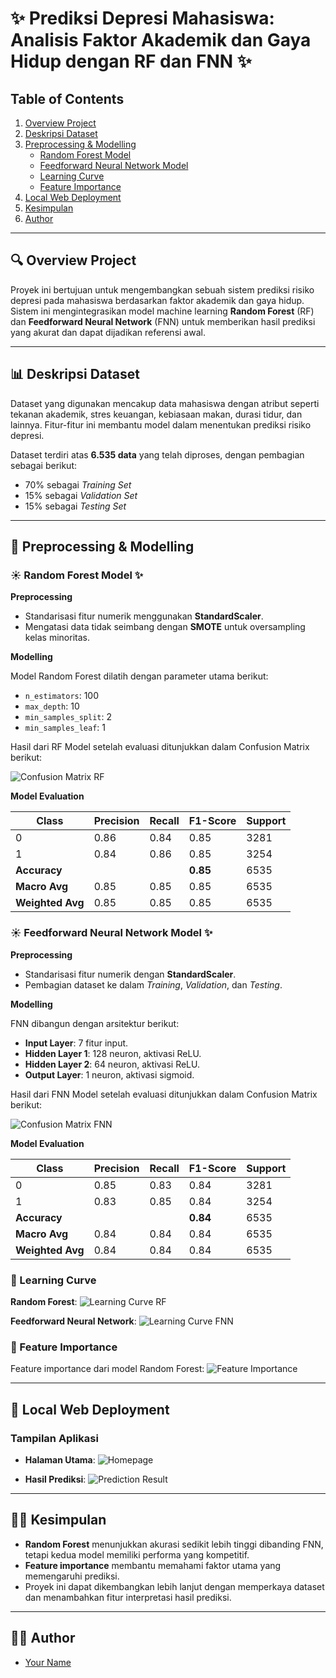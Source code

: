 # ✨ Prediksi Depresi Mahasiswa: Analisis Faktor Akademik dan Gaya Hidup dengan RF dan FNN ✨

## Table of Contents
1. [Overview Project](#-overview-project)
2. [Deskripsi Dataset](#-deskripsi-dataset)
3. [Preprocessing & Modelling](#-preprocessing--modelling)
   - [Random Forest Model](#-random-forest-model-)
   - [Feedforward Neural Network Model](#-feedforward-neural-network-model-)
   - [Learning Curve](#-learning-curve)
   - [Feature Importance](#-feature-importance)
4. [Local Web Deployment](#-local-web-deployment)
5. [Kesimpulan](#-kesimpulan)
6. [Author](#-author)

---

## 🔍 Overview Project
Proyek ini bertujuan untuk mengembangkan sebuah sistem prediksi risiko depresi pada mahasiswa berdasarkan faktor akademik dan gaya hidup. Sistem ini mengintegrasikan model machine learning **Random Forest** (RF) dan **Feedforward Neural Network** (FNN) untuk memberikan hasil prediksi yang akurat dan dapat dijadikan referensi awal.

---

## 📊 Deskripsi Dataset
Dataset yang digunakan mencakup data mahasiswa dengan atribut seperti tekanan akademik, stres keuangan, kebiasaan makan, durasi tidur, dan lainnya. Fitur-fitur ini membantu model dalam menentukan prediksi risiko depresi.

Dataset terdiri atas **6.535 data** yang telah diproses, dengan pembagian sebagai berikut:
- 70% sebagai *Training Set*
- 15% sebagai *Validation Set*
- 15% sebagai *Testing Set*

---

## 🔧 Preprocessing & Modelling

### ☀ Random Forest Model ✨
**Preprocessing**

- Standarisasi fitur numerik menggunakan **StandardScaler**.
- Mengatasi data tidak seimbang dengan **SMOTE** untuk oversampling kelas minoritas.

**Modelling**

Model Random Forest dilatih dengan parameter utama berikut:
- `n_estimators`: 100
- `max_depth`: 10
- `min_samples_split`: 2
- `min_samples_leaf`: 1

Hasil dari RF Model setelah evaluasi ditunjukkan dalam Confusion Matrix berikut:

![Confusion Matrix RF](path/to/rf_confusion_matrix.png)

**Model Evaluation**

| Class | Precision | Recall | F1-Score | Support |
|-------|-----------|--------|----------|---------|
| 0     | 0.86      | 0.84   | 0.85     | 3281    |
| 1     | 0.84      | 0.86   | 0.85     | 3254    |
| **Accuracy**       |         |         | **0.85**     | 6535    |
| **Macro Avg**      | 0.85    | 0.85    | 0.85     | 6535    |
| **Weighted Avg**   | 0.85    | 0.85    | 0.85     | 6535    |

### ☀ Feedforward Neural Network Model ✨
**Preprocessing**

- Standarisasi fitur numerik dengan **StandardScaler**.
- Pembagian dataset ke dalam *Training*, *Validation*, dan *Testing*.

**Modelling**

FNN dibangun dengan arsitektur berikut:
- **Input Layer**: 7 fitur input.
- **Hidden Layer 1**: 128 neuron, aktivasi ReLU.
- **Hidden Layer 2**: 64 neuron, aktivasi ReLU.
- **Output Layer**: 1 neuron, aktivasi sigmoid.

Hasil dari FNN Model setelah evaluasi ditunjukkan dalam Confusion Matrix berikut:

![Confusion Matrix FNN](path/to/fnn_confusion_matrix.png)

**Model Evaluation**

| Class | Precision | Recall | F1-Score | Support |
|-------|-----------|--------|----------|---------|
| 0     | 0.85      | 0.83   | 0.84     | 3281    |
| 1     | 0.83      | 0.85   | 0.84     | 3254    |
| **Accuracy**       |         |         | **0.84**     | 6535    |
| **Macro Avg**      | 0.84    | 0.84    | 0.84     | 6535    |
| **Weighted Avg**   | 0.84    | 0.84    | 0.84     | 6535    |

### 🔄 Learning Curve

**Random Forest**:
![Learning Curve RF](path/to/rf_learning_curve.png)

**Feedforward Neural Network**:
![Learning Curve FNN](path/to/fnn_learning_curve.png)

### 🔬 Feature Importance

Feature importance dari model Random Forest:
![Feature Importance](path/to/feature_importance.png)

---

## 🔐 Local Web Deployment

### Tampilan Aplikasi

- **Halaman Utama**:
![Homepage](path/to/homepage.png)

- **Hasil Prediksi**:
![Prediction Result](path/to/prediction_result.png)

---

## 🕵️‍♂️ Kesimpulan

- **Random Forest** menunjukkan akurasi sedikit lebih tinggi dibanding FNN, tetapi kedua model memiliki performa yang kompetitif.
- **Feature importance** membantu memahami faktor utama yang memengaruhi prediksi.
- Proyek ini dapat dikembangkan lebih lanjut dengan memperkaya dataset dan menambahkan fitur interpretasi hasil prediksi.

---

## 👨‍💻 Author 

- [Your Name](https://github.com/your-profile)

